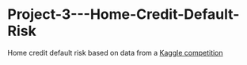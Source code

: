 # Project-3---Home-Credit-Default-Risk

Home credit default risk based on data from a [Kaggle competition](https://www.kaggle.com/competitions/home-credit-default-risk/)
